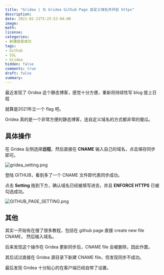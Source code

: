 ```yaml
---
title: "Gridea | 为 Gridea Github Page 自定义域名并开启 https"
description: 
date: 2021-02-21T5:25:53-04:00
image: 
math:
license: 
categories:
- 新建就是成功
tags:
- Github
- SSL
- Gridea
hidden: false
comments: true
draft: false
summary:
---
```


最近发现了 Gridea 这个静态博客，感觉十分方便，重新将持续性写 blog 提上日程

就算是2021年立一个 flag 吧。

Gridea 真的是一个非常方便的静态博客，连自定义域名的方式都非常的傻瓜。

## 具体操作

在 Gridea 左侧选择**远程**，然后直接在 **CNAME** 输入自己的域名，点击保存同步即可。

![gridea_setting.png](https://i.loli.net/2021/02/26/q2FPwmiz7ajsS3O.png)


登陆 GITHUB，看到多了一个 CNAME 文件即代表同步成功。

点击 **Setting** 拖到下方，确认域名已经被填写进去，并且 **ENFORCE HTTPS** 已被勾选成功。

![GITHUB_PAGE_SETTING.png](https://i.loli.net/2021/02/26/zyaxo9NQlfJVB7L.png)


## 其他

其实一开始有在搜了很多教程，包括在 github page 直接 create new file CNAME， 然后输入域名。

后来发现这个操作在 Gridea 更新同步后，CNAME file 会被删除，因此作罢。

其后试过直接在 Gridea 源目录下新建 CNAME file，但发现同步不成功。

最后发现 Gridea 十分贴心的在客户端已经自带了设置。

